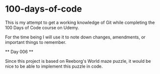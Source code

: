 # 100-days-of-code

This is my attempt to get a working knowledge of Git while completing the 100 Days of Code course on Udemy.

For the time being I will use it to note down changes, amendments, or important things to remember.


** Day 006 **

Since this project is based on Reeborg's World maze puzzle, it would be nice to be able to implement this puzzle in code.
